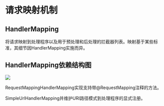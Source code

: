 # 请求映射机制

## HandlerMapping

将请求映射到处理程序以及用于预处理和后处理的拦截器列表。映射基于某些标准，其细节因HandlerMapping实施而异。

## HandlerMapping依赖结构图

![](file:///C:\Users\tony\AppData\Roaming\Tencent\Users\596807862\QQ\WinTemp\RichOle\~BY%%6TX8AFZ26DU8ANJ4QV.png)

RequestMappingHandlerMapping实现支持带@RequestMapping注释的方法。

SimpleUrlHandlerMapping并维护URI路径模式到处理程序的显式注册。

